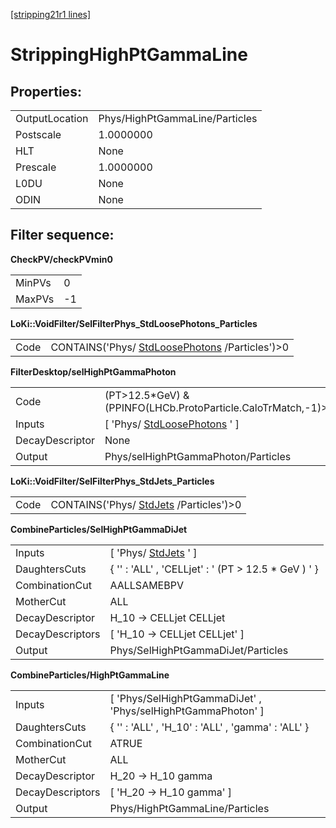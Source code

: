 [[stripping21r1 lines]](./stripping21r1-index)

# StrippingHighPtGammaLine

## Properties:

|                |                                |
|----------------|--------------------------------|
| OutputLocation | Phys/HighPtGammaLine/Particles |
| Postscale      | 1.0000000                      |
| HLT            | None                           |
| Prescale       | 1.0000000                      |
| L0DU           | None                           |
| ODIN           | None                           |

## Filter sequence:

**CheckPV/checkPVmin0**

|        |     |
|--------|-----|
| MinPVs | 0   |
| MaxPVs | -1  |

**LoKi::VoidFilter/SelFilterPhys_StdLoosePhotons_Particles**

|      |                                                                                    |
|------|------------------------------------------------------------------------------------|
| Code | CONTAINS('Phys/ [StdLoosePhotons](./stripping21r1-stdloosephotons) /Particles')\>0 |

**FilterDesktop/selHighPtGammaPhoton**

|                 |                                                                   |
|-----------------|-------------------------------------------------------------------|
| Code            | (PT\>12.5\*GeV) & (PPINFO(LHCb.ProtoParticle.CaloTrMatch,-1)\>25) |
| Inputs          | [ 'Phys/ [StdLoosePhotons](./stripping21r1-stdloosephotons) ' ] |
| DecayDescriptor | None                                                              |
| Output          | Phys/selHighPtGammaPhoton/Particles                               |

**LoKi::VoidFilter/SelFilterPhys_StdJets_Particles**

|      |                                                                    |
|------|--------------------------------------------------------------------|
| Code | CONTAINS('Phys/ [StdJets](./stripping21r1-stdjets) /Particles')\>0 |

**CombineParticles/SelHighPtGammaDiJet**

|                  |                                                       |
|------------------|-------------------------------------------------------|
| Inputs           | [ 'Phys/ [StdJets](./stripping21r1-stdjets) ' ]     |
| DaughtersCuts    | { '' : 'ALL' , 'CELLjet' : ' (PT \> 12.5 \* GeV ) ' } |
| CombinationCut   | AALLSAMEBPV                                           |
| MotherCut        | ALL                                                   |
| DecayDescriptor  | H_10 -\> CELLjet CELLjet                              |
| DecayDescriptors | [ 'H_10 -\> CELLjet CELLjet' ]                      |
| Output           | Phys/SelHighPtGammaDiJet/Particles                    |

**CombineParticles/HighPtGammaLine**

|                  |                                                                |
|------------------|----------------------------------------------------------------|
| Inputs           | [ 'Phys/SelHighPtGammaDiJet' , 'Phys/selHighPtGammaPhoton' ] |
| DaughtersCuts    | { '' : 'ALL' , 'H_10' : 'ALL' , 'gamma' : 'ALL' }              |
| CombinationCut   | ATRUE                                                          |
| MotherCut        | ALL                                                            |
| DecayDescriptor  | H_20 -\> H_10 gamma                                            |
| DecayDescriptors | [ 'H_20 -\> H_10 gamma' ]                                    |
| Output           | Phys/HighPtGammaLine/Particles                                 |
